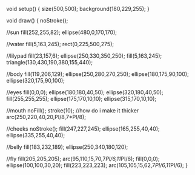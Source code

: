 void setup()
{
  size(500,500);
  background(180,229,255);
}

void draw()
{
  noStroke();
  
  //sun
  fill(252,255,82);
  ellipse(480,0,170,170);
  
  //water
  fill(5,163,245);
  rect(0,225,500,275);
  
  //lilypad
  fill(23,157,6);
  ellipse(250,330,350,250);
  fill(5,163,245);
  triangle(130,430,190,380,155,440);
  
  //body
  fill(119,206,129);
  ellipse(250,280,270,250);
  ellipse(180,175,90,100);
  ellipse(320,175,90,100);
  
  //eyes
  fill(0,0,0);
  ellipse(180,180,40,50);
  ellipse(320,180,40,50);
  fill(255,255,255);
  ellipse(175,170,10,10);
  ellipse(315,170,10,10);
  
  //mouth
  noFill();
  stroke(10); //how do i make it thicker
  arc(250,220,40,20,PI/8,7*PI/8);
  
  //cheeks
  noStroke();
  fill(247,227,245);
  ellipse(165,255,40,40);
  ellipse(335,255,40,40);
  
  //belly
  fill(183,232,189);
  ellipse(250,340,180,120);
  
  //fly
  fill(205,205,205);
  arc(95,110,15,70,7*PI/6,11*PI/6);
  fill(0,0,0);
  ellipse(100,100,30,20);
  fill(223,223,223);
  arc(105,105,15,62,7*PI/6,11*PI/6);
}
